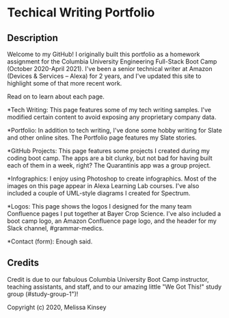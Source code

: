 # Techical Writing Portfolio

## Description

Welcome to my GitHub! I originally built this portfolio as a homework assignment for the Columbia University Engineering Full-Stack Boot Camp (October 2020-April 2021). I've been a senior technical writer at Amazon (Devices & Services – Alexa) for 2 years, and I've updated this site to highlight some of that more recent work.

Read on to learn about each page. 

\*Tech Writing: This page features some of my tech writing samples. I've modified certain content to avoid exposing any proprietary company data.

\*Portfolio: In addition to tech writing, I've done some hobby writing for Slate and other online sites. The Portfolio page features my Slate stories.

\*GitHub Projects: This page features some projects I created during my coding boot camp. The apps are a bit clunky, but not bad for having built each of them in a week, right? The Quarantinis app was a group project.

\*Infographics: I enjoy using Photoshop to create infographics. Most of the images on this page appear in Alexa Learning Lab courses. I've also included a couple of UML-style diagrams I created for Spectrum.

\*Logos: This page shows the logos I designed for the many team Confluence pages I put together at Bayer Crop Science. I've also included a boot camp logo, an Amazon Confluence page logo, and the header for my Slack channel, #grammar-medics.

\*Contact (form): Enough said.

## Credits

Credit is due to our fabulous Columbia University Boot Camp instructor, teaching assistants, and staff, and to our amazing little "We Got This!" study group (#study-group-1")!

Copyright (c) 2020, Melissa Kinsey
